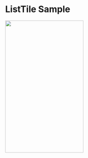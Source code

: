 # ListTile Sample
<img src=https://user-images.githubusercontent.com/56589369/92221867-cc6e8b80-eea6-11ea-927a-79eb3c8590b8.png height="420" width="250">
